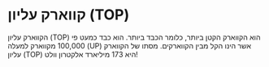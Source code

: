 # קווארק עליון (TOP)

הקווארק עליון (TOP) הוא הקווארק הקטן ביותר, כלומר הכבד ביותר. הוא כבד כמעט פי
100,000 מקווארק למעלה (UP) אשר הינו הקל מבין הקווארקים. מסתו של הקווארק עליון
(TOP) היא 173 מיליארד אלקטרון וולט!
